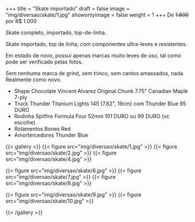 +++
title = "Skate importado"
draft = false
image = "img/diversao/skate/1.jpg"
showonlyimage = false
weight = 1
+++
De ~~1.600~~ por <span class="price">R$ 1.000</span>

Skate completo, importado, top-de-linha.

<!--more-->

Skate importado, top de linha, com componentes ultra-leves e resistentes. 

Em estado de novo, possui apenas marcas muito leves de uso, tal como pode ser verificado pelas fotos. 

Sem nenhuma marca de grind, sem trinco, sem cantos amassados, nada. Realmente como novo.

- Shape Chocolate Vincent Alvarez Original Chunk 7.75" Canadian Maple 7-ply
- Truck Thunder Titanium Lights 145 (7.62", 19cm) com Thunder Blue 95 DURO
- Rodinha Spitfire Formula Four 52mm 101 DURO ou 99 DURO (vc escolhe)
- Rolamentos Bones Red
- Amortercedores Thunder Blue

{{< gallery >}}
{{< figure src="img/diversao/skate/1.jpg" >}}
{{< figure src="img/diversao/skate/2.jpg" >}}
{{< figure src="img/diversao/skate/4.jpg" >}}

{{< figure src="img/diversao/skate/6.jpg" >}}
{{< figure src="img/diversao/skate/7.jpg" >}}
{{< figure src="img/diversao/skate/8.jpg" >}}

{{< figure src="img/diversao/skate/9.jpg" >}}
{{< figure src="img/diversao/skate/10.jpg" >}}

{{< /gallery >}}